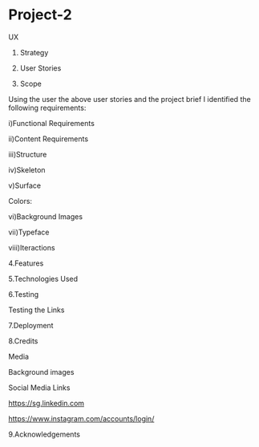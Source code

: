 # Project-2


UX

1. Strategy


2. User Stories


3. Scope

Using the user the above user stories and the project brief I identified the following requirements:

i)Functional Requirements



ii)Content Requirements



iii)Structure


iv)Skeleton


v)Surface

Colors:



vi)Background Images


vii)Typeface



viii)Iteractions


4.Features



5.Technologies Used


6.Testing




Testing the Links



7.Deployment


8.Credits



Media



Background images 



Social Media Links

https://sg.linkedin.com

https://www.instagram.com/accounts/login/



9.Acknowledgements


